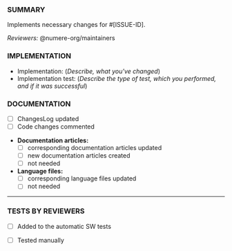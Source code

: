 ### SUMMARY
Implements necessary changes for #[ISSUE-ID].

*Reviewers:* @numere-org/maintainers

### IMPLEMENTATION
* Implementation: (*Describe, what you've changed*) 
* Implementation test: (*Describe the type of test, which you performed, and if it was successful*)

### DOCUMENTATION
* [ ] ChangesLog updated
* [ ] Code changes commented
* **Documentation articles:**
    * [ ] corresponding documentation articles updated
    * [ ] new documentation articles created
    * [ ] not needed
* **Language files:**
    * [ ] corresponding language files updated
    * [ ] not needed

----------------

### TESTS BY REVIEWERS
* [ ] Added to the automatic SW tests
* [ ] Tested manually


